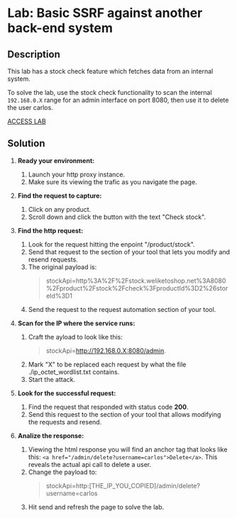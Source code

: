 # Lab: Basic SSRF against another back-end system

## Description

This lab has a stock check feature which fetches data from an internal system.

To solve the lab, use the stock check functionality to scan the internal ```192.168.0.X``` range for an admin interface on port 8080, then use it to delete the user carlos.

[ACCESS LAB](<https://portswigger.net/web-security/learning-paths/server-side-vulnerabilities-apprentice/ssrf-apprentice/ssrf/lab-basic-ssrf-against-backend-system#>)

## Solution

1. __Ready your environment:__

    1. Launch your http proxy instance.
    1. Make sure its viewing the trafic as you navigate the page.

1. __Find the request to capture:__

    1. Click on any product.
    1. Scroll down and click the button with the text "Check stock".

1. __Find the http request:__

    1. Look for the request hitting the enpoint "/product/stock".
    1. Send that request to the section of your tool that lets you modify and resend requests.
    1. The original payload is:
        > stockApi=http%3A%2F%2Fstock.weliketoshop.net%3A8080%2Fproduct%2Fstock%2Fcheck%3FproductId%3D2%26storeId%3D1
    1. Send the request to the request automation section of your tool.

1. __Scan for the IP where the service runs:__

    1. Craft the ayload to look like this:
        > stockApi=<http://192.168.0.X:8080/admin>.
    1. Mark "X" to be replaced each request by what the file ./ip_octet_wordlist.txt contains.
    1. Start the attack.

1. __Look for the successful request:__

    1. Find the request that responded with status code __200__.
    1. Send this request to the section of your tool that allows modifying the requests and resend.

1. __Analize the response:__

    1. Viewing the html response you will find an anchor tag that looks like this:
    ```<a href="/admin/delete?username=carlos">Delete</a>```.
    This reveals the actual api call to delete a user.
    1. Change the payload to:
        > stockApi=http:[THE_IP_YOU_COPIED]/admin/delete?username=carlos
    1. Hit send and refresh the page to solve the lab.
